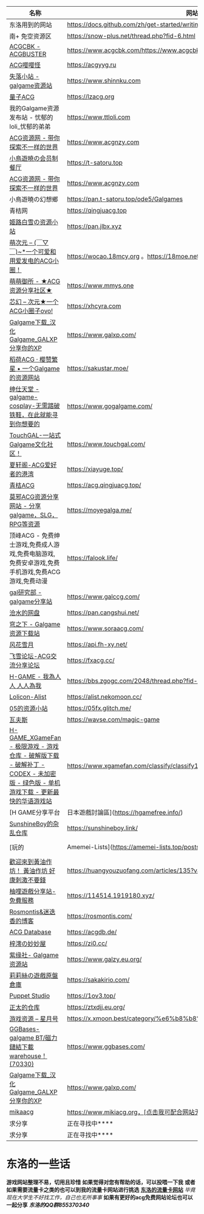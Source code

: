 | 名称         | 网站                | 简介     |
| ---           | ---                  |---|
| 东洛用到的网站 |  https://docs.github.com/zh/get-started/writing-on-github        |勿动|
|  南+  免空资源区  | https://snow-plus.net/thread.php?fid-6.html       |论坛性质|
| [ACGCBK - ACGBUSTER](https://www.acgcbk11.vip/)    | https://www.acgcbk.com/https://www.acgcbk11.vip/       |积分下载|
| [ACG嘤嘤怪](https://acgyyg.ru/)    | https://acgyyg.ru |    免费|
| [失落小站 - galgame资源站 ](https://www.shinnku.com/)     | https://www.shinnku.com       |免费|
| [量子ACG](https://lzacg.org/)    | https://lzacg.org|        免费|
|我的Galgame资源发布站 - 忧郁的loli_忧郁的弟弟   | https://www.ttloli.com        |免费|
|[ACG资源网 - 带你探索不一样的世界](https://www.acgnzy.com/)     | https://www.acgnzy.com       |免费|
| [小鳥遊暁の会员制餐厅](https://t-satoru.top/)    | https://t-satoru.top|        免费|
| [ACG资源网 - 带你探索不一样的世界](https://www.acgnzy.com/)  |https://www.acgnzy.com|        免费|
|  小鳥遊曉の幻想鄉 |https://pan.t-satoru.top/ode5/Galgames|        免费|
| 青桔网  | https://qingjuacg.top|        免费|
| [姬路白雪の资源小站](https://pan.jlbx.xyz/)  | https://pan.jlbx.xyz |        免费|
| [萌次元 – (￣▽￣)~*一个可爱和用爱发电的ACG小圈！](https://wocao.18mcy.org/)  | https://wocao.18mcy.org 。https://18moe.net/up.html |      免费|
|[萌萌御所 - ★ACG资源分享社区★](https://www.mmys.one/)  | https://www.mmys.one |      免费|
| [芯幻 – 次元★一个ACG小圈子ovo!](https://xhcyra.com/)  | https://xhcyra.com|        免费|
 | [Galgame下载_汉化Galgame_GALXP分享你的XP](https://www.galxp.com/)      | https://www.galxp.com/     |  免费   |
 |  [稻荷ACG · 樱赞繁星 • 一个Galgame的资源网站](https://sakustar.moe/)      | https://sakustar.moe/     | 免费    |
 |   [绅仕天堂 - galgame-cosplay-无需踏破铁鞋，在此就能寻到你想要的](https://www.gogalgame.com/)     |  https://www.gogalgame.com/    |    免费 |
 |  [TouchGAL-一站式Galgame文化社区！](https://www.touchgal.com/)     |   https://www.touchgal.com/   | 免费    |
 |  [夏轩阁-ACG爱好者的港湾](https://xiayuge.top/)     |  https://xiayuge.top/    |  免费   |
 |     [青桔ACG  ](https://acg.qingjuacg.top/) |   https://acg.qingjuacg.top/   | 免费  |
 |  [莫邪ACG资源分享网站 - 分享galgame，SLG，RPG等资源](https://moyegalga.me/)     |   https://moyegalga.me/   |   免费 |
 |   顶峰ACG - 免费绅士游戏,免费成人游戏,免费电脑游戏,免费安卓游戏,免费手机游戏,免费ACG游戏,免费动漫    |   https://falook.life/   |免费  |
 |     [gal研究部 - galgame分享站 ](https://www.galccg.com/)  |     https://www.galccg.com/ |   免费  |
 | [沧水的网盘](https://pan.cangshui.net/)       |   https://pan.cangshui.net/   | 免费  |
 |   [穹之下 - Galgame资源下载站 ](https://www.soraacg.com/)    | https://www.soraacg.com/     | 免费    |
 |  [风花雪月](https://api.fh-xy.net/)   | https://api.fh-xy.net/   | 免费    |
 |  [飞雪论坛-ACG交流分享论坛    ](https://fxacg.cc/)| https://fxacg.cc/     | 免费    |
 |  [H-GAME - 我為人人 人人為我](https://bbs.zgogc.com/2048/thread.php?fid-66.html)   | https://bbs.zgogc.com/2048/thread.php?fid-66.html     | 免费    |
|  [Lolicon-Alist ](https://alist.nekomoon.cc/)  |   https://alist.nekomoon.cc/ |  免费  |
|  [05的资源小站](https://05fx.glitch.me/)   |   https://05fx.glitch.me/ |  免费  |
|  [瓦夫斯](https://wavse.com/magic-game)   |   https://wavse.com/magic-game |   免费  |
|  [H-GAME_XGameFan - 极限游戏 - 游戏仓库 - 破解版下载 - 破解补丁 - CODEX - 未加密版 - 绿色版 - 单机游戏下载 - 更新最快的华语游戏站](https://www.xgamefan.com/classify/classify10011001.html)  | https://www.xgamefan.com/classify/classify10011001.html   |  免费   |
| [H GAME分享平台|日本遊戲討論區](https://hgamefree.info/)    |  https://hgamefree.info/  |   免费  |
|  [SunshineBoy的杂乱仓库](https://sunshineboy.link/)  | https://sunshineboy.link/   |   免费  |
|[玩的 | Amemei-Lists](https://amemei-lists.top/posts/49e03169/)    |  https://amemei-lists.top/posts/49e03169/  |   在线游玩  |
|  [歡迎來到黃油作坊！ 黃油作坊 好康刺激不要錢 ](https://huangyouzuofang.com/articles/135?variant=zh-hant)  | https://huangyouzuofang.com/articles/135?variant=zh-hant   | 在线游玩 |
|  [柚哩遊戲分享站-免費服務 ](https://114514.1919180.xyz/)  |  https://114514.1919180.xyz/  |   免费  |
|  [Rosmontis&迷迭香的博客](https://rosmontis.com/)  |    https://rosmontis.com/|   生肉  |
| [ACG Database](https://acgdb.de/)   |  https://acgdb.de/  |   免费  |
| [梓澪の妙妙屋](https://zi0.cc/)   |   https://zi0.cc/ |   免费  |
|   [紫缘社- Galgame资源站](https://www.galzy.eu.org/) |https://www.galzy.eu.org/    |   免费  |
|   [莉莉絲の遊戲原盤倉庫](https://sakakirio.com/)  | https://sakakirio.com/   |   免费  |
|  [Puppet Studio](https://1ov3.top/)  |  https://1ov3.top/  |   免费  |
|  [正太的仓库](https://ztxdjj.eu.org/)  | https://ztxdjj.eu.org/   |   免费  |
 | [游戏资源 – 星月号](https://x.xmoon.best/category/%e6%b8%b8%e6%88%8f%e8%b5%84%e6%ba%90)    |   https://x.xmoon.best/category/%e6%b8%b8%e6%88%8f%e8%b5%84%e6%ba%90 | 猎奇    |
 |  [GGBases-galgame BT/磁力鏈結下載warehouse！ (70330)](https://www.ggbases.com/)   | https://www.ggbases.com/   | 磁力  |
 |  [Galgame下载_汉化Galgame_GALXP分享你的XP](https://www.galxp.com/)  | https://www.galxp.com/   | 磁力  |
 |  [mikaacg](https://www.mikiacg.org)   |https://www.mikiacg.org，[点击我可配合网站无限下载](https://drive.mikiacg.vip/Game)| 每天三次免费下载  |
 |  求分享   | 正在寻找中****   | 正在分享中****    |
 |  求分享   | 正在寻找中****   | 正在分享中****    |

# 东洛的一些话
**游戏网站整理不易，切用且珍惜**
**如果觉得对您有帮助的话，可以投喂一下我**
**或者如果需要流量卡之类的也可以到我的流量卡网站进行挑选**
**[东洛的流量卡网站](https://ka.amiao.co/phone/index?id=6F9D0BF998DBF3D779CE366AC5688F5B)**
*毕竟现在大学生不好找工作，自己也无所事事*
**如果有更好的acg免费网站论坛也可以一起分享**
***东洛的QQ群855370340***

